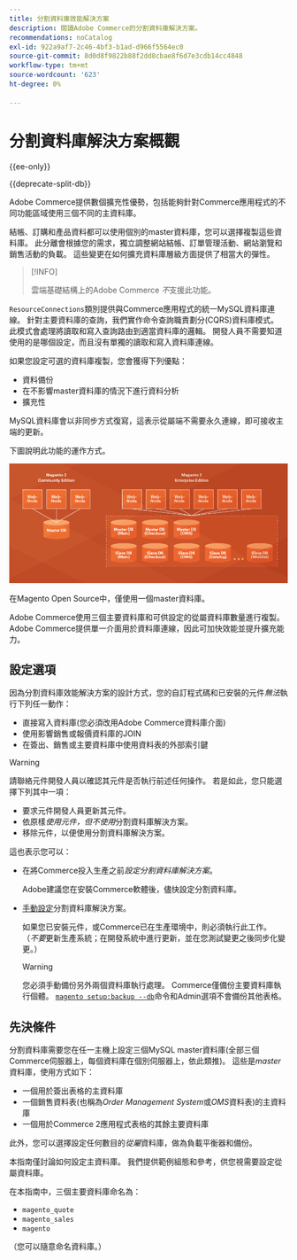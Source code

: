 ```yaml
---
title: 分割資料庫效能解決方案
description: 閱讀Adobe Commerce的分割資料庫解決方案。
recommendations: noCatalog
exl-id: 922a9af7-2c46-4bf3-b1ad-d966f5564ec0
source-git-commit: 8d0d8f9822b88f2dd8cbae8f6d7e3cdb14cc4848
workflow-type: tm+mt
source-wordcount: '623'
ht-degree: 0%

---
```


# 分割資料庫解決方案概觀

{{ee-only}}

{{deprecate-split-db}}

Adobe Commerce提供數個擴充性優勢，包括能夠針對Commerce應用程式的不同功能區域使用三個不同的主資料庫。

結帳、訂購和產品資料都可以使用個別的master資料庫，您可以選擇複製這些資料庫。 此分離會根據您的需求，獨立調整網站結帳、訂單管理活動、網站瀏覽和銷售活動的負載。 這些變更在如何擴充資料庫層級方面提供了相當大的彈性。

>[!INFO]
>
>雲端基礎結構上的Adobe Commerce _不_&#x200B;支援此功能。

`ResourceConnections`類別提供與Commerce應用程式的統一MySQL資料庫連線。 針對主要資料庫的查詢，我們實作命令查詢職責劃分(CQRS)資料庫模式。 此模式會處理將讀取和寫入查詢路由到適當資料庫的邏輯。 開發人員不需要知道使用的是哪個設定，而且沒有單獨的讀取和寫入資料庫連線。

如果您設定可選的資料庫複製，您會獲得下列優點：

- 資料備份
- 在不影響master資料庫的情況下進行資料分析
- 擴充性

MySQL資料庫會以非同步方式復寫，這表示從屬端不需要永久連線，即可接收主端的更新。

下圖說明此功能的運作方式。

![Adobe Commerce使用不同的資料庫來儲存資料表](../../assets/configuration/split-db-diagram-ee.png)

在Magento Open Source中，僅使用一個master資料庫。

Adobe Commerce使用三個主要資料庫和可供設定的從屬資料庫數量進行複製。 Adobe Commerce提供單一介面用於資料庫連線，因此可加快效能並提升擴充能力。

## 設定選項

因為分割資料庫效能解決方案的設計方式，您的自訂程式碼和已安裝的元件&#x200B;_無法_&#x200B;執行下列任一動作：

- 直接寫入資料庫(您必須改用Adobe Commerce資料庫介面)
- 使用影響銷售或報價資料庫的JOIN
- 在簽出、銷售或主要資料庫中使用資料表的外部索引鍵

>[!WARNING]
>
>請聯絡元件開發人員以確認其元件是否執行前述任何操作。 若是如此，您只能選擇下列其中一項：
>
>- 要求元件開發人員更新其元件。
>- 依原樣&#x200B;_使用元件，但不使用_&#x200B;分割資料庫解決方案。
>- 移除元件，以便使用分割資料庫解決方案。

這也表示您可以：

- 在將Commerce投入生產之前&#x200B;_設定分割資料庫解決方案_。

  Adobe建議您在安裝Commerce軟體後，儘快設定分割資料庫。

- [手動設定](multi-master-manual.md)分割資料庫解決方案。

  如果您已安裝元件，或Commerce已在生產環境中，則必須執行此工作。 （_不要_&#x200B;更新生產系統；在開發系統中進行更新，並在您測試變更之後同步化變更。）

  >[!WARNING]
  >
  >您必須手動備份另外兩個資料庫執行處理。 Commerce僅備份主要資料庫執行個體。 [`magento setup:backup --db`](../../installation/tutorials/backup.md)命令和Admin選項不會備份其他表格。

## 先決條件

分割資料庫需要您在任一主機上設定三個MySQL master資料庫(全部三個Commerce伺服器上，每個資料庫在個別伺服器上，依此類推)。 這些是&#x200B;_master_&#x200B;資料庫，使用方式如下：

- 一個用於簽出表格的主資料庫
- 一個銷售資料表(也稱為&#x200B;_Order Management System_&#x200B;或&#x200B;_OMS_&#x200B;資料表)的主資料庫
- 一個用於Commerce 2應用程式表格的其餘主要資料庫

此外，您可以選擇設定任何數目的&#x200B;_從屬_&#x200B;資料庫，做為負載平衡器和備份。

本指南僅討論如何設定主資料庫。 我們提供範例組態和參考，供您視需要設定從屬資料庫。

在本指南中，三個主要資料庫命名為：

- `magento_quote`
- `magento_sales`
- `magento`

（您可以隨意命名資料庫。）
